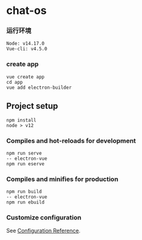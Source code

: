 # chat-os

### 运行环境

```
Node: v14.17.0
Vue-cli: v4.5.0

```

### create app
```
vue create app
cd app
vue add electron-builder
```

## Project setup

```
npm install
node > v12
```

### Compiles and hot-reloads for development
```
npm run serve
-- electron-vue
npm run eserve
```

### Compiles and minifies for production
```
npm run build
-- electron-vue
npm run ebuild
```

### Customize configuration
See [Configuration Reference](https://cli.vuejs.org/config/).
